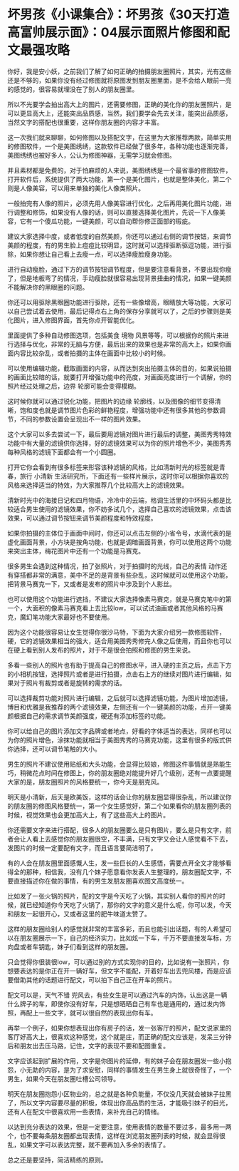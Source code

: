 # 坏男孩《小课集合》：坏男孩《30天打造高富帅展示面》：04展示面照片修图和配文最强攻略

你好，我是安小妖，之前我们了解了如何正确的拍摄朋友圈照片，其实，光有这些还是不够的，如果你没有经过修图就将原图发到朋友圈里面，是不会给人眼前一亮的感觉的，很容易就埋没在了别人的朋友圈里。

所以不光要学会拍出高大上的图片，还需要修图，正确的美化你的朋友圈照片，是可以更显高大上，还能突出品质感，当然，我们要学会先去关注，能突出品质感，当然文字的搭配也很重要，这样你朋友圈的内容才丰富。

这一次我们就来聊聊，如何修图以及搭配文字，在这里为大家推荐两款，简单实用的修图软件，一个是美图绣绣，这款软件已经做了很多年，各种功能也逐渐完善，美图绣绣也被好多人，公认为修图神器，无需学习就会修图。

并且素材都是免费的，对于怕麻烦的人来说，美图绣绣是一个最省事的修图软件，打开软件后，系统提供了两大功能，第一个是美化图片，也就是整体美化，第二个则是人像美容，可以用来单独的美化人像类照片。

一般拍完有人像的照片，必须先用人像美容进行优化，之后再用美化图片功能，进行调整和修饰，如果没有人像的话，则可以直接选择美化图片，先说一下人像美容，它有一个傻瓜功能，一键美颜，可以自动帮你修正面部的瑕疵。

建议大家选择中度，或者低度的自然美颜，你还可以通过右侧的调节按钮，来调节美颜的程度，有的男生脸上痘痘比较明显，这时就可以选择驱断驱逗功能，进行驱除，如果你想让自己看上去瘦一点，可以选择瘦脸瘦身功能。

进行自动瘦脸，通过下方的调节按钮调节程度，但是要注意看背景，不要出现你瘦了，但是地板弯了的情况，手动瘦脸就很容易出现背景扭曲的情况，如果一键美颜不能解决你的黑眼圈的问题。

你还可以用驱除黑眼圈功能进行驱除，还有一些像增高，眼睛放大等功能，大家可以自己尝试着去使用，最后记得点右上角的保存分享就可以了，之后的步骤则是美化图片，进入修图界面，首先你点开智能优化。

里面提供了多种自动修图选项，包括美食 境物 风景等等，可以根据你的照片来进行选择与优化，非常的无脑与方便，最后出来的效果也是非常的高大上，如果你画面内容比较杂乱，或者拍摄的主体在画面中比较小的时候。

可以使用编辑功能，截取画面的内容，从而达到突出拍摄主体的目的，如果说拍摄的画面比较暗的话，就要打开增强功能中的亮度，对画面亮度进行一个调解，你的照片经过处理之后，边界 轮廓可能会变得模糊。

这时候你就可以通过锐化功能，把图片的边缘 轮廓线，以及图像的细节变得清晰，饱和度也就是调节图片色彩的鲜艳程度，增强功能中还有很多其他的参数调节，不同的参数设置会呈现出不一样的图片效果。

这个大家可以多去尝试一下，最后要用滤镜对图片进行最后的调整，美图秀秀特效功能中有大量的滤镜供你选择，好的滤镜效果可以为你的照片增色不少，美图秀秀每种风格的滤镜下面都会有一个小圆圈。

打开它你会看到有很多标签来形容该种滤镜的风格，比如清新时光的标签就是青春，旅行 小清新 生活研究所，下面还有一些样片展示，这时你可以根据你喜欢的风格来选择适当的特效，为大家推荐几个比较高大上的滤镜效果。

清新时光中的海接日记和四月物语，冷冷中的云端，格调生活里的中环码头都是比较适合男生使用的滤镜效果，你不妨多试几个，选择自己喜欢的滤镜效果，点击该效果，可以通过调节按钮来调节美颜程度和特效程度。

如果你拍摄的主体位于画面中间时，你还可以点击左侧的小省令号，水滴代表的是虚化画面背景，小方块是按角功能，也就是调暗画面背景，你可以使用这两个功能来突出主体，梅花图片中还有一个功能是马赛克。

很多男生会遇到这种情况，拍了张照片，对于拍摄时的光线，自己的表情 动作还有穿搭都非常的满意，美中不足的是背景有些杂乱，这时候就可以使用这个功能，把背景马赛克一下，又或者是发布的照片中涉及到个人影丝。

也可以使用这个功能进行遮挡，不建议大家选择像素马赛克，就是马赛克笔中的第一个，大面积的像素马赛克看上去比较low，可以试试油画或者其他风格的马赛克，魔幻笔功能大家最好也不要使用。

因为这个功能很容易让女生觉得你很沙马特，下面为大家介绍另一款修图软件，硬，它的滤镜效果相当的强大，适合用美图秀秀修完人像之后使用，而且你也可以在硬上看到别人发布的照片，对于不是很会拍照和修图的男生来说。

多看一些别人的照片也有助于提高自己的修图水平，进入硬的主页之后，点击下方的小相机按钮，选择照片或者是进行拍摄，点击右上方的继续对图片进行编辑，如果对于照片有裁剪或者是旋转的需求的话。

可以选择裁剪功能对照片进行编辑，之后就可以选择滤镜功能，为图片增加滤镜，博目和优雅是我推荐的两个滤镜效果，左侧还有一个一键美颜的功能，点开一键美颜根据自己的需求调节美颜强度，硬还有添加标签的功能。

你可以给自己的图片添加文字品牌或者地点，好看的字体适当的表达，同样也可以为你的照片增色，涂抹功能就相当于美图秀秀的马赛克功能，这里有很多的版式供你选择，还可以调节笔触的大小。

男生的照片不建议使用贴纸和大头功能，会显得比较娘，修图这件事情就是熟能生巧，稍微花点时间在修图上，你的朋友圈绝对能提升好几个级别，还有一点要提醒大家的是，朋友圈照片的风格要统一，你今天是朋克风。

明天是小清新，后天是欧美饭，这样的话会让你的朋友圈显得很杂乱，所以建议你的朋友圈的修图风格要统一，第一个女生感觉好，第二个如果看你的朋友圈列表的时候，视觉效果也会更加高大上，有了这些高大上的图片。

你还需要文字来进行搭配，很多人的朋友圈要么是只有图片，要么是只有文字，前者会让人看上去感觉你的朋友圈很空，不丰满，只有文字又会让人感觉看不下去，发图片的时候一定要配有文字，而且语言要简洁明了。

有的人会在朋友圈里面感慨人生，发一些巨长的人生感悟，需要点开全文才能够看得全的那种，相信我，没有几个妹子愿意看你发表人生整理的，朋友圈配文字，不要直接描述你在做的事情，有的男生发朋友圈喜欢图文高度统一。

比如发了一张火锅的照片，配的文字是今天吃了火锅，其实别人看你的照片的时候，就已经知道你今天吃了火锅了，那你的文字的意义是什么呢，你可以发，今天和朋友一起很开心，又或者这里的肥牛味道太赞了。

这样的朋友圈给别人的感觉就非常的丰富多彩，而且也能引出话题，有的人希望可以在朋友圈展示一下，自己的经济实力，比如炫一下车，千万不要直接发车标，方向盘或者车钥匙，妹子们看到这样的朋友圈。

只会觉得你很装很low，可以通过别的方式实现你的目的，比如说有一张照片，你想要表达的是你正在开一辆好车，但文字不能配，开着好车出去兜风楼，而是应该要借助其他的话题进行配文，可以拍下自己正在开车的照片。

配文可以是，天气不错 兜风去，有些女生是可以通过汽车的内饰，认出这是一辆什么牌子的车，即使你没有好车，只是想晒晒自己有车也是通用的，通过发内饰照，再配上一些文字，就可以很自然的表现出你有车。

再举一个例子，如果你想表现出你有房子的话，发一张客厅的照片，配文说家里的客厅好高大上，很喜欢这种感觉，这个就是庄，而正确的配文应该是，发呆三分钟后和朋友出去压马路，记住，文字的表现不要和配图重复。

文字应该起到扩展的作用，文字是你图片的延伸，有的妹子会在朋友圈发一些小抱怨，小无助的内容，是为了求安慰，同样的事情发生在男生身上就很奇怪了，一个男生，如果今天在朋友圈吐槽公司领导。

明天在朋友圈抱怨小区物业的，总之就是各种负能量，不仅没几天就会被妹子拉黑了，所以文字内容要尽量的积极，体现出你高品质的生活，才能吸引妹子的目光，还有人在配文中很喜欢用一些表情，来补充自己的情绪。

以达到充分表达的效果，但是一定要注意，使用表情的数量不要过多，最多用一两个，也不要每条朋友圈都出现表情，这样在浏览朋友圈列表的时候，就会显得很乱，如果文字可以表达完整，就不要再加入多余的表情了。

总之还是要坚持，简洁精练的原则。